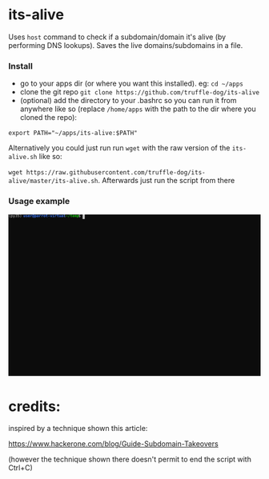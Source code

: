 # its-alive
Uses `host` command  to check if a subdomain/domain it's alive (by performing DNS lookups). 
Saves the live domains/subdomains in a file.

### Install
* go to your apps dir (or where you want this installed). eg: `cd ~/apps`
* clone the git repo 
`git clone https://github.com/truffle-dog/its-alive`
* (optional) add the directory to your .bashrc so you can run it from anywhere like so (replace `/home/apps` with the path to the dir where you cloned the repo):
```
export PATH="~/apps/its-alive:$PATH" 
```
Alternatively you could just run run `wget` with the raw version of the `its-alive.sh` like so:

`wget https://raw.githubusercontent.com/truffle-dog/its-alive/master/its-alive.sh`. Afterwards just run the script from there


### Usage example
![Example](./docs/usage_example.svg)



# credits:
inspired by a technique shown this article:




https://www.hackerone.com/blog/Guide-Subdomain-Takeovers




(however the technique shown there doesn't permit to end the script with Ctrl+C)
